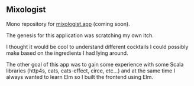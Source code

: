 ## Mixologist

Mono repository for [mixologist.app](https://mixologist.app) (coming soon).

The genesis for this application was scratching my own itch.

I thought it would be cool to understand different cocktails I could
possibly make based on the ingredients I had lying around.

The other goal of this app was to gain some experience with some Scala libraries
(http4s, cats, cats-effect, circe, etc...) and at the same time I always wanted
to learn Elm so I built the frontend using Elm.